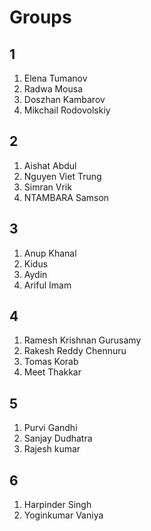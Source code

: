 # Groups

## 1
1. Elena Tumanov
2. Radwa Mousa
3. Doszhan Kambarov
4. Mikchail Rodovolskiy

## 2
1. Aishat Abdul
2. Nguyen Viet Trung
3. Simran Vrik
4. NTAMBARA Samson

## 3
1. Anup Khanal
2. Kidus
3. Aydin
4. Ariful Imam

## 4
1. Ramesh Krishnan Gurusamy
2. Rakesh Reddy Chennuru
3. Tomas Korab
4. Meet Thakkar

## 5 
1. Purvi Gandhi 
2. Sanjay Dudhatra
3. Rajesh kumar
## 6
1. Harpinder Singh
2. Yoginkumar Vaniya
